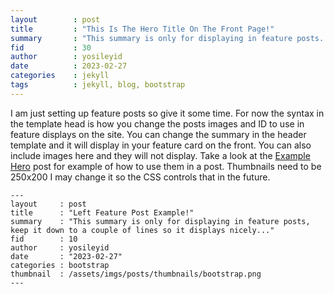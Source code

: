 ```yaml
---
layout        : post
title         : "This Is The Hero Title On The Front Page!"
summary       : "This summary is only for displaying in feature posts. You can change it in the header of the post to display whatever text you like. Careful not to be too wordy tho..."
fid           : 30
author        : yosileyid
date          : 2023-02-27
categories    : jekyll
tags          : jekyll, blog, bootstrap
---
```




I am just setting up feature posts so give it some time. For now the syntax in the template head is how you change the posts images and ID to use in feature displays on the site. You can change the summary in the header template and it will display in your feature card on the front. You can also include images here and they will not display. Take a look at the [Example Hero]() post for example of how to use them in a post. Thumbnails need to be 250x200 I may change it so the CSS controls that in the future.
<!--more-->
```
---
layout     : post
title      : "Left Feature Post Example!"
summary    : "This summary is only for displaying in feature posts, keep it down to a couple of lines so it displays nicely..."
fid        : 10
author     : yosileyid
date       : "2023-02-27"
categories : bootstrap
thumbnail  : /assets/imgs/posts/thumbnails/bootstrap.png
---
```